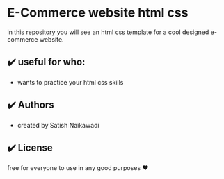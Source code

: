 # E-Commerce website html css

in this repository you will see an html css template for a cool designed e-commerce website.

## :heavy_check_mark: useful for who:

-   wants to practice your html css skills

## :heavy_check_mark: Authors

-   created by Satish Naikawadi

## :heavy_check_mark: License

free for everyone to use in any good purposes :heart:

